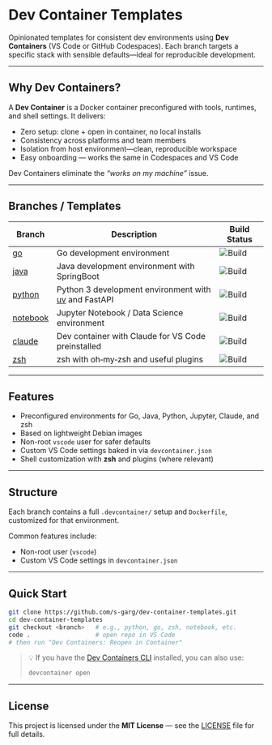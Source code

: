 
# Dev Container Templates

Opinionated templates for consistent dev environments using **Dev Containers** (VS Code or GitHub Codespaces). Each branch targets a specific stack with sensible defaults—ideal for reproducible development.

---

## Why Dev Containers?

A **Dev Container** is a Docker container preconfigured with tools, runtimes, and shell settings. It delivers:

* Zero setup: clone + open in container, no local installs
* Consistency across platforms and team members
* Isolation from host environment—clean, reproducible workspace
* Easy onboarding — works the same in Codespaces and VS Code

Dev Containers eliminate the *“works on my machine”* issue.

---

## Branches / Templates

| Branch                                                                      | Description                                                     | Build Status                                                                                                              |
| --------------------------------------------------------------------------- | --------------------------------------------------------------- | ------------------------------------------------------------------------------------------------------------------------- |
| [go](https://github.com/s-garg/dev-container-templates/tree/go)             | Go development environment                                      | ![Build](https://github.com/s-garg/dev-container-templates/actions/workflows/devcontainer.yaml/badge.svg?branch=go)       |
| [java](https://github.com/s-garg/dev-container-templates/tree/java)         | Java development environment with SpringBoot                   | ![Build](https://github.com/s-garg/dev-container-templates/actions/workflows/devcontainer.yaml/badge.svg?branch=java)     |
| [python](https://github.com/s-garg/dev-container-templates/tree/python)     | Python 3 development environment with [uv](https://github.com/astral-sh/uv) and FastAPI | ![Build](https://github.com/s-garg/dev-container-templates/actions/workflows/devcontainer.yaml/badge.svg?branch=python)   |
| [notebook](https://github.com/s-garg/dev-container-templates/tree/notebook) | Jupyter Notebook / Data Science environment                     | ![Build](https://github.com/s-garg/dev-container-templates/actions/workflows/devcontainer.yaml/badge.svg?branch=notebook) |
| [claude](https://github.com/s-garg/dev-container-templates/tree/claude)     | Dev container with Claude for VS Code preinstalled              | ![Build](https://github.com/s-garg/dev-container-templates/actions/workflows/devcontainer.yaml/badge.svg?branch=claude)   |
| [zsh](https://github.com/s-garg/dev-container-templates/tree/zsh)           | zsh with oh‑my‑zsh and useful plugins                           | ![Build](https://github.com/s-garg/dev-container-templates/actions/workflows/devcontainer.yaml/badge.svg?branch=zsh)      |

---

## Features

* Preconfigured environments for Go, Java, Python, Jupyter, Claude, and zsh
* Based on lightweight Debian images
* Non-root `vscode` user for safer defaults
* Custom VS Code settings baked in via `devcontainer.json`
* Shell customization with **zsh** and plugins (where relevant)

---

## Structure

Each branch contains a full `.devcontainer/` setup and `Dockerfile`, customized for that environment.

Common features include:

* Non-root user (`vscode`)
* Custom VS Code settings in `devcontainer.json`

---

## Quick Start

```bash
git clone https://github.com/s-garg/dev-container-templates.git
cd dev-container-templates
git checkout <branch>   # e.g., python, go, zsh, notebook, etc.
code .                  # open repo in VS Code
# then run "Dev Containers: Reopen in Container"
```

> 💡 If you have the [Dev Containers CLI](https://github.com/devcontainers/cli) installed, you can also use:
>
> ```bash
> devcontainer open
> ```

---

## License

This project is licensed under the **MIT License** — see the [LICENSE](LICENSE) file for full details.
